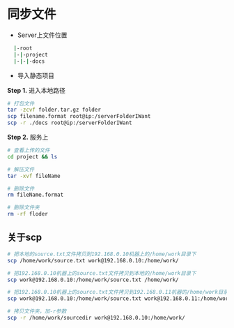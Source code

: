 # 同步文件

- Server上文件位置

```bash
  |-root
  |-|-project
  |-|-|-docs
```

- 导入静态项目

**Step 1.** 进入本地路径

```bash
# 打包文件
tar -zcvf folder.tar.gz folder
scp filename.format root@ip:/serverFolderIWant
scp -r ./docs root@ip:/serverFolderIWant
```

**Step 2.** 服务上

```bash
# 查看上传的文件
cd project && ls

# 解压文件
tar -xvf fileName

# 删除文件
rm fileName.format

# 删除文件夹
rm -rf floder
```

## 关于scp

```bash
# 把本地的source.txt文件拷贝到192.168.0.10机器上的/home/work目录下
scp /home/work/source.txt work@192.168.0.10:/home/work/

# 把192.168.0.10机器上的source.txt文件拷贝到本地的/home/work目录下
scp work@192.168.0.10:/home/work/source.txt /home/work/

# 把192.168.0.10机器上的source.txt文件拷贝到192.168.0.11机器的/home/work目录下
scp work@192.168.0.10:/home/work/source.txt work@192.168.0.11:/home/work/

# 拷贝文件夹，加-r参数
scp -r /home/work/sourcedir work@192.168.0.10:/home/work/
```
